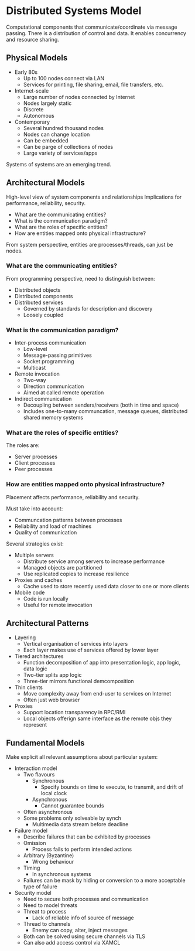# Distributed Systems Model

Computational components that communicate/coordinate via message passing.
There is a distribution of control and data. It enables concurrency and resource sharing.

## Physical Models

* Early 80s
  * Up to 100 nodes connect via LAN
  * Services for printing, file sharing, email, file transfers, etc.
* Internet-scale
  * Large number of nodes connected by Internet
  * Nodes largely static
  * Discrete
  * Autonomous
* Contemporary
  * Several hundred thousand nodes
  * Nodes can change location
  * Can be embedded
  * Can be parge of collections of nodes
  * Large variety of services/apps

Systems of systems are an emerging trend.

## Architectural Models

High-level view of system components and relationships
Implications for performance, reliability, security.

* What are the communicating entities?
* What is the communication paradigm?
* What are the roles of specific entities?
* How are entities mapped onto physical infrastructure?

From system perspective, entities are processes/threads, can just be nodes.

### What are the communicating entities?

From programming perspective, need to distinguish between:

* Distributed objects
* Distributed components
* Distributed services
  * Governed by standards for description and discovery
  * Loosely coupled

### What is the communication paradigm?

* Inter-process communication
  * Low-level
  * Message-passing primitives
  * Socket programming
  * Multicast
* Remote invocation
  * Two-way
  * Direction communication
  * Aimed at called remote operation
* Indirect communication
  * Decoupling between senders/receivers (both in time and space)
  * Includes one-to-many communcation, message queues, distributed shared memory systems

### What are the roles of specific entities?

The roles are:

* Server processes
* Client processes
* Peer processes

### How are entities mapped onto physical infrastructure?

Placement affects performance, reliability and security.

Must take into account:

* Communcation patterns between processes
* Reliability and load of machines
* Quality of communication

Several strategies exist:

* Multiple servers
  * Distribute service among servers to increase performance
  * Managed objects are partitioned
  * Use replicated copies to increase resilience
* Proxies and caches
  * Cache used to store recently used data closer to one or more clients
* Mobile code
  * Code is run locally
  * Useful for remote invocation

## Architectural Patterns

* Layering
  * Vertical organisation of services into layers
  * Each layer makes use of services offered by lower layer
* Tiered architectures
  * Function decomposition of app into presentation logic, app logic, data logic
  * Two-tier splits app logic
  * Three-tier mirrors functional demcomposition
* Thin clients
  * Move complexity away from end-user to services on Internet
  * Often just web browser
* Proxies
  * Support location transparency in RPC/RMI
  * Local objects offerign same interface as the remote objs they represent

## Fundamental Models

Make explicit all relevant assumptions about particular system:

* Interaction model
  * Two flavours
    * Synchronous
      * Specify bounds on time to execute, to transmit, and drift of local clock
    * Asynchronous
      * Cannot guarantee bounds
  * Often asynchronous
  * Some problems only solveable by synch
    * Multimedia data stream before deadline
* Failure model
  * Describe failures that can be exhibited by processes
  * Omission
    * Process fails to perform intended actions
  * Arbitrary (Byzantine)
    * Wrong behaviour
  * Timing
    * In synchronous systems
  * Failures can be mask by hiding or conversion to a more acceptable type of failure
* Security model
  * Need to secure both processes and communication
  * Need to model threats
  * Threat to process
    * Lack of reliable info of source of message
  * Thread to channels
    * Enemy can copy, alter, inject messages
  * Both can be solved using secure channels via TLS
  * Can also add access control via XAMCL